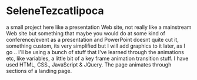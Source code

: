 # SeleneTezcatlipoca
a small project here like a presentation Web site, not really like a mainstream Web site but something that maybe you would do at some kind of conference/event as a presentation and PowerPoint doesnt quite cut it, something custom, its very simplified but I will add graphics to it later, as I go .. I'll be using a bunch of stuff that I've learned through the animations etc, like variables, a little bit of a key frame animation transition stuff. I have used HTML, CSS., JavaScript &amp; JQuery. The page animates through sections of a landing page.
